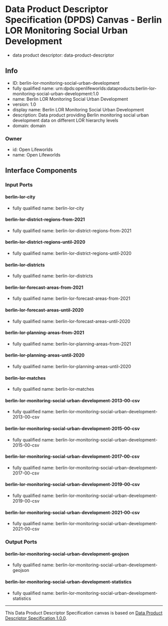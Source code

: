 
# Data Product Descriptor Specification (DPDS) Canvas - Berlin LOR Monitoring Social Urban Development

* data product descriptor: data-product-descriptor

## Info

* ID: berlin-lor-monitoring-social-urban-development
* fully qualified name: urn:dpds:openlifeworlds:dataproducts:berlin-lor-monitoring-social-urban-development:1.0
* name: Berlin LOR Monitoring Social Urban Development
* version: 1.0
* display name: Berlin LOR Monitoring Social Urban Development
* description: Data product providing Berlin monitoring social urban development data on different LOR hierarchy levels
* domain: domain
### Owner

* id: Open Lifeworlds
* name: Open Lifeworlds

## Interface Components

### Input Ports
#### berlin-lor-city
* fully qualified name: berlin-lor-city
#### berlin-lor-district-regions-from-2021
* fully qualified name: berlin-lor-district-regions-from-2021
#### berlin-lor-district-regions-until-2020
* fully qualified name: berlin-lor-district-regions-until-2020
#### berlin-lor-districts
* fully qualified name: berlin-lor-districts
#### berlin-lor-forecast-areas-from-2021
* fully qualified name: berlin-lor-forecast-areas-from-2021
#### berlin-lor-forecast-areas-until-2020
* fully qualified name: berlin-lor-forecast-areas-until-2020
#### berlin-lor-planning-areas-from-2021
* fully qualified name: berlin-lor-planning-areas-from-2021
#### berlin-lor-planning-areas-until-2020
* fully qualified name: berlin-lor-planning-areas-until-2020
#### berlin-lor-matches
* fully qualified name: berlin-lor-matches
#### berlin-lor-monitoring-social-urban-development-2013-00-csv
* fully qualified name: berlin-lor-monitoring-social-urban-development-2013-00-csv
#### berlin-lor-monitoring-social-urban-development-2015-00-csv
* fully qualified name: berlin-lor-monitoring-social-urban-development-2015-00-csv
#### berlin-lor-monitoring-social-urban-development-2017-00-csv
* fully qualified name: berlin-lor-monitoring-social-urban-development-2017-00-csv
#### berlin-lor-monitoring-social-urban-development-2019-00-csv
* fully qualified name: berlin-lor-monitoring-social-urban-development-2019-00-csv
#### berlin-lor-monitoring-social-urban-development-2021-00-csv
* fully qualified name: berlin-lor-monitoring-social-urban-development-2021-00-csv

### Output Ports
#### berlin-lor-monitoring-social-urban-development-geojson
* fully qualified name: berlin-lor-monitoring-social-urban-development-geojson
#### berlin-lor-monitoring-social-urban-development-statistics
* fully qualified name: berlin-lor-monitoring-social-urban-development-statistics


---
This Data Product Descriptor Specification canvas is based on [Data Product Descriptor Specification 1.0.0](https://dpds.opendatamesh.org/specifications/dpds/1.0.0/).